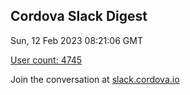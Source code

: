 ## Cordova Slack Digest
Sun, 12 Feb 2023 08:21:06 GMT

[User count: 4745](https://cordova.slack.com/)


Join the conversation at [slack.cordova.io](http://slack.cordova.io/)

